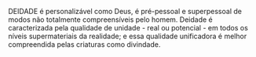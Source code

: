 ﻿DEIDADE é personalizável como Deus, é pré-pessoal e superpessoal de modos não totalmente compreensíveis pelo homem. Deidade é caracterizada pela qualidade de unidade - real ou potencial - em todos os níveis supermateriais da realidade; e essa qualidade unificadora é melhor compreendida pelas criaturas como divindade.